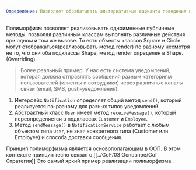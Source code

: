 ```yaml
---
Определение: Позволяет обрабатывать альтернативные варианты поведения на основе типа. При этом, альтернативные реализации приводятся к обобщенному интерфейсу.
---
```

Полиморфизм позволяет реализовывать одноименные публичные методы, позволяя различным классам выполнять различные действия при одном и том же вызове. То есть объекты классов Square и Circle могут отображаться(реализовывать метод render) по разному несмотря не то, что они оба подклассы Shape, метод render определен в Shape. (Overriding).

> Более реальный пример. У нас есть система уведомлений, которая должна отправлять сообщения разным категориям пользователей (клиенты и сотрудники) через различные каналы связи (email, SMS, push-уведомления).

1. Интерфейс `Notification` определяет общий метод `send()`, который реализуется по-разному для разных типов уведомлений.
2. Абстрактный класс `User` имеет метод `receiveMessage()`, который переопределяется в подклассах `Customer` и `Employee`.
3. Метод `sendMessage()` в `NotificationService` работает с любым объектом типа `User`, не зная конкретного типа (Customer или Employee) и способа доставки сообщения.

Принцип полиморфизма является основополагающим в ООП. В этом контексте принцип тесно связан с [[../GoF/03 Основное/Gof Стратегия]] Это самый яркий пример реализации полиморфизма.

